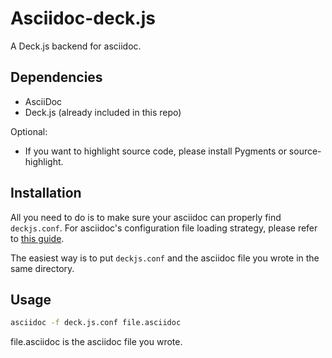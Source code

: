 Asciidoc-deck.js
================

A Deck.js backend for asciidoc. 


Dependencies
------------

* AsciiDoc
* Deck.js (already included in this repo)

Optional:

* If you want to highlight source code, please install Pygments or source-highlight.


Installation
------------

All you need to do is to make sure your asciidoc can properly find `deckjs.conf`. For asciidoc's configuration file loading strategy, please refer to [this guide](http://www.methods.co.nz/asciidoc/userguide.html#X7).

The easiest way is to put `deckjs.conf` and the asciidoc file you wrote in the same directory.


Usage
-----

```bash
asciidoc -f deck.js.conf file.asciidoc
```

file.asciidoc is the asciidoc file you wrote. 


